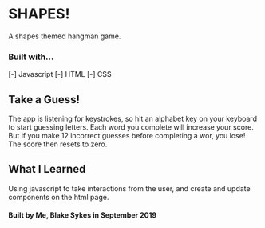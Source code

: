 # SHAPES!
A shapes themed hangman game.

### Built with...
[-] Javascript
[-] HTML
[-] CSS

## Take a Guess!
The app is listening for keystrokes, so hit an alphabet key on your keyboard to start guessing letters. Each word you complete will increase your score. But if you make 12 incorrect guesses before completing a wor, you lose! The score then resets to zero.

## What I Learned
Using javascript to take interactions from the user, and create and update components on the html page.

#### Built by Me, Blake Sykes in September 2019
